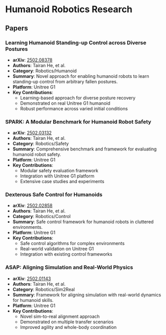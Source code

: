 # Humanoid Robotics Research

## Papers

### Learning Humanoid Standing-up Control across Diverse Postures
- **arXiv**: [2502.08378](https://arxiv.org/abs/2502.08378)
- **Authors**: Tairan He, et al.
- **Category**: Robotics/Humanoid
- **Summary**: Novel approach for enabling humanoid robots to learn standing-up control from arbitrary fallen postures.
- **Platform**: Unitree G1
- **Key Contributions**:
  - Learning-based approach for diverse posture recovery
  - Demonstrated on real Unitree G1 humanoid
  - Robust performance across varied initial conditions

### SPARK: A Modular Benchmark for Humanoid Robot Safety
- **arXiv**: [2502.03132](https://arxiv.org/abs/2502.03132)
- **Authors**: Tairan He, et al.
- **Category**: Robotics/Safety
- **Summary**: Comprehensive benchmark and framework for evaluating humanoid robot safety.
- **Platform**: Unitree G1
- **Key Contributions**:
  - Modular safety evaluation framework
  - Integration with Unitree G1 platform
  - Extensive case studies and experiments

### Dexterous Safe Control for Humanoids
- **arXiv**: [2502.02858](https://arxiv.org/abs/2502.02858)
- **Authors**: Tairan He, et al.
- **Category**: Robotics/Control
- **Summary**: Safe control framework for humanoid robots in cluttered environments.
- **Platform**: Unitree G1
- **Key Contributions**:
  - Safe control algorithms for complex environments
  - Real-world validation on Unitree G1
  - Integration with existing control frameworks

### ASAP: Aligning Simulation and Real-World Physics
- **arXiv**: [2502.01143](https://arxiv.org/abs/2502.01143)
- **Authors**: Tairan He, et al.
- **Category**: Robotics/Sim2Real
- **Summary**: Framework for aligning simulation with real-world dynamics for humanoid skills.
- **Platform**: Unitree G1
- **Key Contributions**:
  - Novel sim-to-real alignment approach
  - Demonstrated on multiple transfer scenarios
  - Improved agility and whole-body coordination

